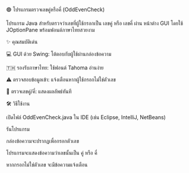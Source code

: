 🟢 โปรแกรมตรวจเลขคู่หรือคี่ (OddEvenCheck)

โปรแกรม Java สำหรับตรวจว่าเลขที่ผู้ใช้กรอกเป็น เลขคู่ หรือ เลขคี่ ผ่าน หน้าต่าง GUI โดยใช้ JOptionPane พร้อมฟอนต์ภาษาไทยสวยงาม

✨ คุณสมบัติเด่น

💻 GUI ด้วย Swing: โต้ตอบกับผู้ใช้ผ่านกล่องข้อความ

🇹🇭 รองรับภาษาไทย: ใช้ฟอนต์ Tahoma อ่านง่าย

⚠️ ตรวจสอบข้อมูลเข้า: แจ้งเตือนหากผู้ใช้กรอกไม่ใช่ตัวเลข

🔢 ตรวจเลขคู่/คี่: แสดงผลลัพธ์ทันที

🛠 วิธีใช้งาน

เปิดไฟล์ OddEvenCheck.java ใน IDE (เช่น Eclipse, IntelliJ, NetBeans)

รันโปรแกรม

กล่องข้อความจะปรากฏเพื่อกรอกตัวเลข

โปรแกรมจะแสดงข้อความว่าเลขนั้นเป็น คู่ หรือ คี่

หากกรอกไม่ใช่ตัวเลข จะมีข้อความแจ้งเตือน
